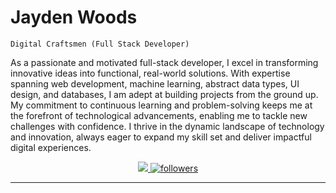 <!-- Name -->
<h1>Jayden Woods</h1>

<!-- job title -->
<code>Digital Craftsmen (Full Stack Developer)</code>

<!-- PROFILE PARAGRAPH -->
<p>
  As a passionate and motivated full-stack developer, I excel in transforming innovative ideas into functional, real-world       solutions. With expertise spanning web development, machine learning, abstract data types, UI design, and databases, I am      adept at building projects from the ground up. My commitment to continuous learning and problem-solving keeps me at the        forefront of technological advancements, enabling me to tackle new challenges with confidence. I thrive in the dynamic         landscape of technology and innovation, always eager to expand my skill set and deliver impactful digital experiences.
</p>

<!-- LINKS -->
<!-- LINKEDIN -->
<p align="center" dir="auto">
  <a href="https://www.linkedin.com/in/jaydenwoods/" rel="nofollow" title="Connect on Linkedin">
    <img src="https://camo.githubusercontent.com/e8dbf62a04af86d46001864cd22338d8a8474486a0e976ec695580027c373c79/68747470733a2f2f696d672e736869656c64732e696f2f62616467652f6c696e6b6564696e2d2532333030373742352e7376673f267374796c653d666f722d7468652d6261646765266c6f676f3d6c696e6b6564696e266c6f676f436f6c6f723d7768697465" data-canonical-src="https://img.shields.io/badge/linkedin-%230077B5.svg?&amp;style=for-the-badge&amp;logo=linkedin&amp;logoColor=white" style="max-width: 100%;">
  </a>
<!-- GITHUB FOLLOWERS -->
  <a href="https://github.com/JaydenxWoods?tab=followers">
    <img alt="followers" title="Follow me on Github" src="https://camo.githubusercontent.com/a6514ab4266783e4513270f3e2456ec04457a1e8d1df91e126a69e97b918d9f9/68747470733a2f2f637573746f6d2d69636f6e2d6261646765732e64656d6f6c61622e636f6d2f6769746875622f666f6c6c6f776572732f466f72726573744b6e696768743f636f6c6f723d323336616433266c6162656c436f6c6f723d313135356261267374796c653d666f722d7468652d6261646765266c6f676f3d706572736f6e2d616464266c6162656c3d466f6c6c6f77266c6f676f436f6c6f723d7768697465" data-canonical-src="https://custom-icon-badges.demolab.com/github/followers/JaydenxWoods?color=236ad3&amp;labelColor=1155ba&amp;style=for-the-badge&amp;logo=person-add&amp;label=Follow&amp;logoColor=white" style="max-width: 100%;">
  </a>
</p>

<hr></hr>
<!-- LANGUAGES AND TOOLS -->

<!-- PROJECTS -->

<!-- STATS OR SOMETHING ELSE -->

